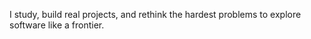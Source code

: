 I study, build real projects, and rethink the hardest problems to explore software like a frontier.
